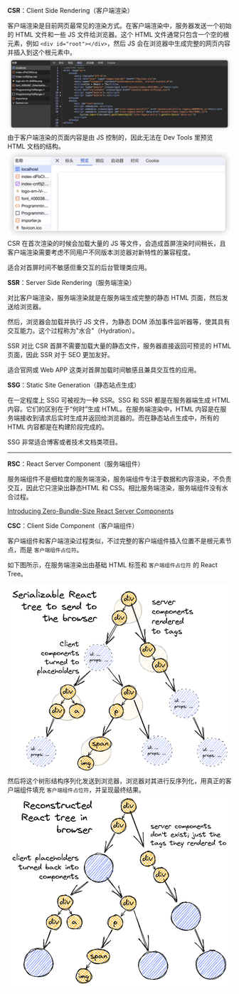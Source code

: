 
**CSR**：Client Side Rendering（客户端渲染）

客户端渲染是目前网页最常见的渲染方式。在客户端渲染中，服务器发送一个初始的 HTML 文件和一些 JS 文件给浏览器。这个 HTML 文件通常只包含一个空的根元素，例如 `<div id="root"></div>`，然后 JS 会在浏览器中生成完整的网页内容并插入到这个根元素中。
![csr](./assets/csr.png)
由于客户端渲染的页面内容是由 JS 控制的，因此无法在 Dev Tools 里预览 HTML 文档的结构。
![csr-preview](./assets/csr-preview.png)
CSR 在首次渲染的时候会加载大量的 JS 等文件，会造成首屏渲染时间稍长，且客户端渲染需要考虑不同用户不同版本浏览器对新特性的兼容程度。

适合对首屏时间不敏感但重交互的后台管理类应用。

**SSR**：Server Side Rendering（服务端渲染）

对比客户端渲染，服务端渲染就是在服务端生成完整的静态 HTML 页面，然后发送给浏览器。

然后，浏览器会加载并执行 JS 文件，为静态 DOM 添加事件监听器等，使其具有交互能力。这个过程称为"水合"（Hydration）。

SSR 对比 CSR 首屏不需要加载大量的静态文件，服务器直接返回可预览的 HTML 页面，因此 SSR 对于 SEO 更加友好。

适合官网或 Web APP 这类对首屏加载时间敏感且兼具交互性的应用。

**SSG**：Static Site Generation（静态站点生成）

在一定程度上 SSG 可被视为一种 SSR。SSG 和 SSR 都是在服务器端生成 HTML 内容。它们的区别在于“何时”生成 HTML。在服务端渲染中，HTML 内容是在服务端接收到请求后实时生成并返回给浏览器的。而在静态站点生成中，所有的 HTML 内容都是在构建阶段完成的。

SSG 非常适合博客或者技术文档类项目。

---

**RSC**：React Server Component（服务端组件）

服务端组件不是细粒度的服务端渲染，服务端组件专注于数据和内容渲染，不负责交互，因此它只渲染出静态HTML 和 CSS。相比服务端渲染，服务端组件没有水合过程。

[Introducing Zero-Bundle-Size React Server Components](https://react.dev/blog/2020/12/21/data-fetching-with-react-server-components)

**CSC**：Client Side Component（客户端组件）

客户端组件和客户端渲染过程类似，不过完整的客户端组件插入位置不是根元素节点，而是 `客户端组件占位符`。

如下图所示，在服务端渲染出由基础 HTML 标签和 `客户端组件占位符` 的 React Tree。

![rsc-placeholders](./assets/rsc-placeholders.png)
然后将这个树形结构序列化发送到浏览器，浏览器对其进行反序列化，用真正的客户端组件填充 `客户端组件占位符`，并呈现最终结果。
![rsc-client](./assets/rsc-client.png)